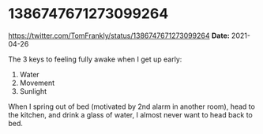 # 1386747671273099264
https://twitter.com/TomFrankly/status/1386747671273099264
**Date:** 2021-04-26

The 3 keys to feeling fully awake when I get up early:

1. Water
2. Movement
3. Sunlight

When I spring out of bed (motivated by 2nd alarm in another room), head to the kitchen, and drink a glass of water, I almost never want to head back to bed.
